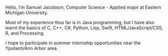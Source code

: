Hello, I’m Samuel Jacobson, Computer Science - Applied major at Eastern Michigan University.

Most of my experience thus far is in Java programming, but I have also learnt the basics of C, C++, C#, Python, Lisp, Swift, HTML/JavaScript/CSS, R, and Processing.

I hope to participate in summer internship opportunities near the Ypsilanti/Ann Arbor area.
